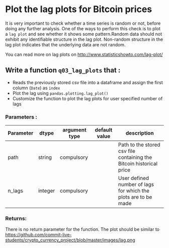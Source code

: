 # Plot the lag plots for Bitcoin prices

It is very important to check whether a time series is random or not, before doing any further analysis. One of the ways to perform this check is to plot a `lag plot` and see whether it shows some pattern.Random data should not exhibit any identifiable structure in the lag plot. Non-random structure in the lag plot indicates that the underlying data are not random. 

You can read more on lag plots on http://www.statisticshowto.com/lag-plot/

## Write a function `q03_lag_plots` that :
- Reads the previously stored csv file into a dataframe and assign the first column (`Date`) as `index`
- Plot the lag using `pandas.plotting.lag_plot()`
- Customize the function to plot the lag plots for user specified number of lags

### Parameters :
| Parameter | dtype | argument type | default value | description |
| --- | --- | --- | --- | --- |
| path | string | compulsory |  | Path to the stored csv file containing the Bitcoin historical price|
| n_lags | integer | compulsory |  | User defined number of lags for which the plots are to be made|

### Returns:
There is no return parameter for the function. The plot should be similar to
https://github.com/commit-live-students/crypto_currency_project/blob/master/images/lag.png
